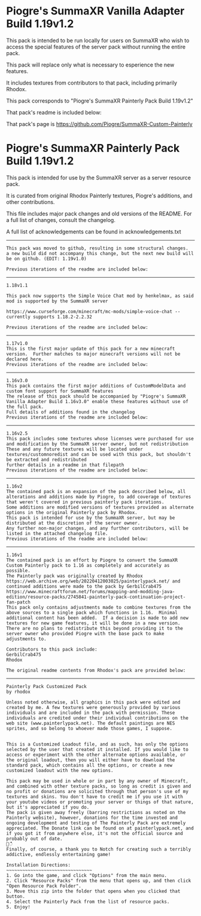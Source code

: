 # Piogre's SummaXR Vanilla Adapter Build 1.19v1.2

This pack is intended to be run locally for users on SummaXR who wish to access the special features of the server pack without running the entire pack.

This pack will replace only what is necessary to esperience the new features.

It includes textures from contributors to that pack, including primarily Rhodox.

This pack corresponds to "Piogre's SummaXR Painterly Pack Build 1.19v1.2"

That pack's readme is included below:

That pack's page is https://github.com/Piogre/SummaXR-Custom-Painterly

# Piogre's SummaXR Painterly Pack Build 1.19v1.2

This pack is intended for use by the SummaXR server as a server resource pack.

It is curated from original Rhodox Painterly textures, Piogre's additions, and other contributions.

This file includes major pack changes and old versions of the README.  For a full list of changes, consult the changelog.

A full list of acknowledgements can be found in acknowledgements.txt

---

    This pack was moved to github, resulting in some structural changes.
    a new build did not accompany this change, but the next new build will be on github. (EDIT: 1.19v1.0)

    Previous iterations of the readme are included below:

---

    1.18v1.1

    This pack now supports the Simple Voice Chat mod by henkelmax, as said mod is supported by the SummaXR server

    https://www.curseforge.com/minecraft/mc-mods/simple-voice-chat -- currently supports 1.18.2-2.2.32

    Previous iterations of the readme are included below:

---

    1.17v1.0
    This is the first major update of this pack for a new minecraft version.  Further matches to major minecraft versions will not be declared here.
    Previous iterations of the readme are included below:

---

    1.16v3.0
    This pack contains the first major additions of CustomModelData and custom font support for SummaXR features
    The release of this pack should be accompanied by "Piogre's SummaXR Vanilla Adapter Build 1.16v3.0" enable these features without use of the full pack.
    Full details of additions found in the changelog
    Previous iterations of the readme are included below:

---

    1.16v2.5
    This pack includes some textures whose licenses were purchased for use and modification by the SummaXR server owner, but not redistribution
    These and any future textures will be located under textures/customnoredist and can be used with this pack, but shouldn't be extracted and redistributed
    further details in a readme in that filepath
    Previous iterations of the readme are included below:

---

    1.16v2
    The contained pack is an expansion of the pack described below, all alterations and additions made by Piogre, to add coverage of textures that weren't covered in previous painterly pack iterations.
    Some additions are modified versions of textures provided as alternate options in the original Painterly pack by Rhodox.
    This pack is intended for use by the SummaXR server, but may be distributed at the discretion of the server owner.
    Any further non-major changes, and any further contributors, will be listed in the attached changelog file.
    Previous iterations of the readme are included below:

---

    1.16v1
    The contained pack is an effort by Piogre to convert the SummaXR Custom Painterly pack to 1.16 as completely and accurately as possible.
    The Painterly pack was originally created by Rhodox https://web.archive.org/web/20220412003025/painterlypack.net/ and continued additions were made to the pack by GerbilCrab475 https://www.minecraftforum.net/forums/mapping-and-modding-java-edition/resource-packs/2745841-painterly-pack-continuation-project-fan-patch
    This pack only contains adjustments made to combine textures from the above sources to a single pack which functions in 1.16.  Minimal additional content has been added.  If a decision is made to add new textures for new game features, it will be done in a new version.
    There are no plans to redistribute this beyond providing it to the server owner who provided Piogre with the base pack to make adjustments to.

    Contributors to this pack include:
    GerbilCrab475
    Rhodox

    The original readme contents from Rhodox's pack are provided below:

---


    Painterly Pack Customized Pack
    by rhodox

    Unless noted otherwise, all graphics in this pack were edited and created by me. A few textures were generously provided by various individuals and are included in the pack with permission. These individuals are credited under their individual contributions on the web site (www.painterlypack.net). The default paintings are NES sprites, and so belong to whoever made those games, I suppose.


    This is a Customized Loadout file, and as such, has only the options selected by the user that created it installed. If you would like to access or experiment with the other alternate options available, or the original loadout, then you will either have to download the standard pack, which contains all the options, or create a new customized loadout with the new options.

    This pack may be used in whole or in part by any owner of Minecraft, and combined with other texture packs, so long as credit is given and no profit or donations are solicited through that person's use of my textures and skins. You don't have to credit me if you use it with your youtube videos or promoting your server or things of that nature, but it's appreciated if you do.
    The pack is given away freely (barring restrictions as noted on the Painterly website), however, donations for the time invested and ongoing development and testing of The Painterly Pack are extremely appreciated. The Donate link can be found on at painterlypack.net, and if you got it from anywhere else, it's not the official source and probably out of date.
    ਍ഀഀ
    Finally, of course, a thank you to Notch for creating such a terribly addictive, endlessly entertaining game!

    Installation Directions:
    ~~~~~~~~~~~~~~~~~~~~~~~~~~~~~~~~
    1. Go into the game, and click "Options" from the main menu.
    2. Click "Resource Packs" from the menu that opens up, and then click "Open Resource Pack Folder".
    3. Move this zip into the folder that opens when you clicked that button.
    4. Select the Painterly Pack from the list of resource packs.
    5. Enjoy!